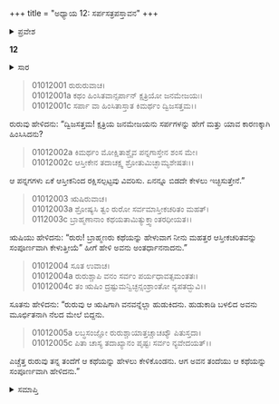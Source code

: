 +++
title = "ಅಧ್ಯಾಯ 12: ಸರ್ಪಸತ್ರಪಸ್ತಾವನ"
+++

<details><summary>ಪ್ರವೇಶ</summary>


।।   ಓಂ ಓಂ ನಮೋ ನಾರಾಯಣಾಯ।।   ಶ್ರೀ ವೇದವ್ಯಾಸಾಯ ನಮಃ ।।
ಶ್ರೀ ಕೃಷ್ಣದ್ವೈಪಾಯನ ವೇದವ್ಯಾಸ ವಿರಚಿತ
ಶ್ರೀ ಮಹಾಭಾರತ
ಆದಿ ಪರ್ವ
ಪೌಲೋಮ ಪರ್ವ
</details>

**12**
<details><summary>ಸಾರ</summary>

ಆಸ್ತೀಕನ ಕುರಿತು ರುರುವು ತನ್ನ ತಂದೆಯನ್ನು ಪ್ರಶ್ನಿಸುವುದು (1-5).

</details>

> 01012001 ರುರುರುವಾಚ।  
01012001a ಕಥಂ ಹಿಂಸಿತವಾನ್ಸರ್ಪಾನ್ ಕ್ಷತ್ರಿಯೋ ಜನಮೇಜಯಃ।  
01012001c ಸರ್ಪಾ ವಾ ಹಿಂಸಿತಾಸ್ತಾತ ಕಿಮರ್ಥಂ ದ್ವಿಜಸತ್ತಮ।।

ರುರುವು ಹೇಳಿದನು: “ದ್ವಿಜಸತ್ತಮ! ಕ್ಷತ್ರಿಯ ಜನಮೇಜಯನು ಸರ್ಪಗಳನ್ನು ಹೇಗೆ ಮತ್ತು ಯಾವ ಕಾರಣಕ್ಕಾಗಿ ಹಿಂಸಿಸಿದನು?

> 01012002a ಕಿಮರ್ಥಂ ಮೋಕ್ಷಿತಾಶ್ಚೈವ ಪನ್ನಗಾಸ್ತೇನ ಶಂಸ ಮೇ।   
01012002c ಆಸ್ತೀಕೇನ ತದಾಚಕ್ಷ್ವ ಶ್ರೋತುಮಿಚ್ಛಾಮ್ಯಶೇಷತಃ।।

ಆ ಪನ್ನಗಗಳು ಏಕೆ ಆಸ್ತೀಕನಿಂದ ರಕ್ಷಿಸಲ್ಪಟ್ಟವು ವಿವರಿಸು. ಏನನ್ನೂ ಬಿಡದೇ ಕೇಳಲು ಇಚ್ಛಿಸುತ್ತೇನೆ.”

> 01012003 ಋಷಿರುವಾಚ।  
01012003a ಶ್ರೋಷ್ಯಸಿ ತ್ವಂ ರುರೋ ಸರ್ವಮಾಸ್ತೀಕಚರಿತಂ ಮಹತ್।  
0112003c ಬ್ರಾಹ್ಮಣಾನಾಂ ಕಥಯತಾಮಿತ್ಯುಕ್ತ್ವಾಂತರಧೀಯತ।।

ಋಷಿಯು ಹೇಳಿದನು: “ರುರು! ಬ್ರಾಹ್ಮಣರು ಕಥೆಯನ್ನು ಹೇಳುವಾಗ ನೀನು ಮಹತ್ತರ ಆಸ್ತೀಕಚರಿತವನ್ನು ಸಂಪೂರ್ಣವಾಗಿ ಕೇಳುತ್ತೀಯೆ” ಹೀಗೆ ಹೇಳಿ ಅವನು ಅಂತರ್ಧಾನನಾದನು.”

> 01012004 ಸೂತ ಉವಾಚ।  
01012004a ರುರುಶ್ಚಾಪಿ ವನಂ ಸರ್ವಂ ಪರ್ಯಧಾವತ್ಸಮಂತತಃ।   
01012004c ತಂ ಋಷಿಂ ದ್ರಷ್ಟುಮನ್ವಿಚ್ಛನ್ಸಂಶ್ರಾಂತೋ ನ್ಯಪತದ್ಭುವಿ।।

ಸೂತನು ಹೇಳಿದನು: “ರುರುವು ಆ ಋಷಿಗಾಗಿ ವನವನ್ನೆಲ್ಲಾ ಹುಡುಕಿದನು. ಹುಡುಕಾಡಿ ಬಳಲಿದ ಅವನು ಮೂರ್ಛಿತನಾಗಿ ನೆಲದ ಮೇಲೆ ಬಿದ್ದನು.

> 01012005a ಲಬ್ಧಸಂಜ್ಞೋ ರುರುಶ್ಚಾಯಾತ್ತಚ್ಚಾಚಖ್ಯೌ ಪಿತುಸ್ತದಾ।  
01012005c ಪಿತಾ ಚಾಸ್ಯ ತದಾಖ್ಯಾನಂ ಪೃಷ್ಟಃ ಸರ್ವಂ ನ್ಯವೇದಯತ್।।

ಎಚ್ಚೆತ್ತ ರುರುವು ತನ್ನ ತಂದೆಗೆ ಆ ಕಥೆಯನ್ನು ಹೇಳಲು ಕೇಳಿಕೊಂಡನು. ಆಗ ಅವನ ತಂದೆಯು ಆ ಕಥೆಯನ್ನು ಸಂಪೂರ್ಣವಾಗಿ ಹೇಳಿದನು.”

<details><summary>ಸಮಾಪ್ತಿ</summary>

ಇತಿ ಶ್ರೀ ಮಹಾಭಾರತೇ ಆದಿಪರ್ವಣಿ ಪೌಲೋಮಪರ್ವಣಿ ಸರ್ಪಸತ್ರಪ್ರಸ್ತಾವನೋ ನಾಮ ದ್ವಾದಶೋಽಧ್ಯಾಯಃ।।  
ಇದು ಶ್ರೀ ಮಹಾಭಾರತದಲ್ಲಿ ಆದಿಪರ್ವದಲ್ಲಿ ಪೌಲೋಮಪರ್ವದಲ್ಲಿ ಸರ್ಪಸತ್ರಪಸ್ತಾವನವೆಂಬ ಹನ್ನೆರಡನೆಯ ಅಧ್ಯಾಯವು.
ಇತಿ ಶ್ರೀ ಮಹಾಭಾರತೇ ಆದಿಪರ್ವಣಿ ಪೌಲೋಮಪರ್ವಃ।।  
ಇದು ಶ್ರೀ ಮಹಾಭಾರತದಲ್ಲಿ ಆದಿಪರ್ವದಲ್ಲಿ ಪೌಲೋಮಪರ್ವವು.
ಇದೂವರೆಗಿನ ಒಟ್ಟು ಮಹಾಪರ್ವಗಳು-೦/೧೮, ಉಪಪರ್ವಗಳು-೪/೧೦೦, ಅಧ್ಯಾಯಗಳು-೧೨/೧೯೯೫, ಶ್ಲೋಕಗಳು-೭೯೮/೭೩೭೮೪

</details>

